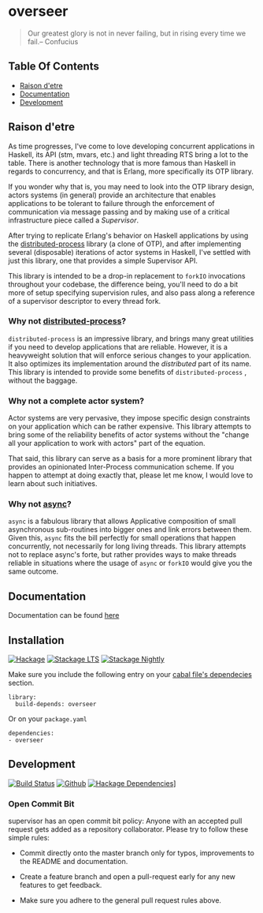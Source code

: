 # overseer

> Our greatest glory is not in never failing, but in rising every time we fail.– Confucius

## Table Of Contents

* [Raison d'etre](#raison-detre)
* [Documentation](#documentation)
* [Development](#development)

## Raison d'etre

As time progresses, I've come to love developing concurrent applications in
Haskell, its API (stm, mvars, etc.) and light threading RTS bring a lot to the
table. There is another technology that is more famous than Haskell in
regards to concurrency, and that is Erlang, more specifically its OTP library.

If you wonder why that is, you may need to look into the OTP library design,
actors systems (in general) provide an architecture that enables applications to
be tolerant to failure through the enforcement of communication via message
passing and by making use of a critical infrastructure piece called a *Supervisor*.

After trying to replicate Erlang's behavior on Haskell applications by using the
[distributed-process](https://hackage.haskell.org/package/distributed-process)
library (a clone of OTP), and after implementing several (disposable) iterations
of actor systems in Haskell, I've settled with just this library, one that
provides a simple Supervisor API.

This library is intended to be a drop-in replacement to `forkIO` invocations
throughout your codebase, the difference being, you'll need to do a bit more of
setup specifying supervision rules, and also pass along a reference of a
supervisor descriptor to every thread fork.

### Why not [distributed-process](https://hackage.haskell.org/package/distributed-process)?

`distributed-process` is an impressive library, and brings many great utilities
if you need to develop applications that are reliable. However, it is a
heavyweight solution that will enforce serious changes to your application. It
also optimizes its implementation around the *distributed* part of its name.
This library is intended to provide some benefits of `distributed-process` ,
without the baggage.

### Why not a complete actor system?

Actor systems are very pervasive, they impose specific design constraints on
your application which can be rather expensive. This library attempts to bring
some of the reliability benefits of actor systems without the "change all your
application to work with actors" part of the equation.

That said, this library can serve as a basis for a more prominent library that
provides an opinionated Inter-Process communication scheme. If you happen to
attempt at doing exactly that, please let me know, I would love to learn about
such initiatives.

### Why not [async](https://hackage.haskell.org/package/async)?

`async` is a fabulous library that allows Applicative composition of small
asynchronous sub-routines into bigger ones and link errors between them. Given
this, `async` fits the bill perfectly for small operations that happen
concurrently, not necessarily for long living threads. This library attempts not
to replace async's forte, but rather provides ways to make threads reliable in
situations where the usage of `async` or `forkIO` would give you the same
outcome.

## Documentation

Documentation can be found [here](https://romanandreg.gitbooks.io/haskell-supervisor/content/)

## Installation

[![Hackage](https://img.shields.io/hackage/v/supervisor.svg)](https://img.shields.io/hackage/v/supervisor.svg)
[![Stackage LTS](https://stackage.org/package/supervisor/badge/lts)](http://stackage.org/lts/package/supervisor)
[![Stackage Nightly](https://stackage.org/package/supervisor/badge/nightly)](http://stackage.org/nightly/package/supervisor)

Make sure you include the following entry on your [cabal file's
dependecies](https://www.haskell.org/cabal/users-guide/developing-packages.html#build-information)
section.

```cabal
library:
  build-depends: overseer
```

Or on your `package.yaml`

```
dependencies:
- overseer
```

## Development

[![Build Status](https://travis-ci.org/roman/Haskell-supervisor.svg?branch=master)](https://travis-ci.org/roman/Haskell-supervisor)
[![Github](https://img.shields.io/github/commits-since/roman/haskell-supervisor/v0.0.0.1.svg)](https://img.shields.io/github/commits-since/roman/haskell-supervisor/v0.0.0.1.svg)
[![Hackage Dependencies\]](https://img.shields.io/hackage-deps/v/supervisor.svg)](https://img.shields.io/hackage/v/supervisor.svg)

### Open Commit Bit

supervisor has an open commit bit policy: Anyone with an accepted pull request
gets added as a repository collaborator. Please try to follow these simple
rules:

* Commit directly onto the master branch only for typos, improvements to the
  README and documentation.

* Create a feature branch and open a pull-request early for any new features to
  get feedback.

* Make sure you adhere to the general pull request rules above.
